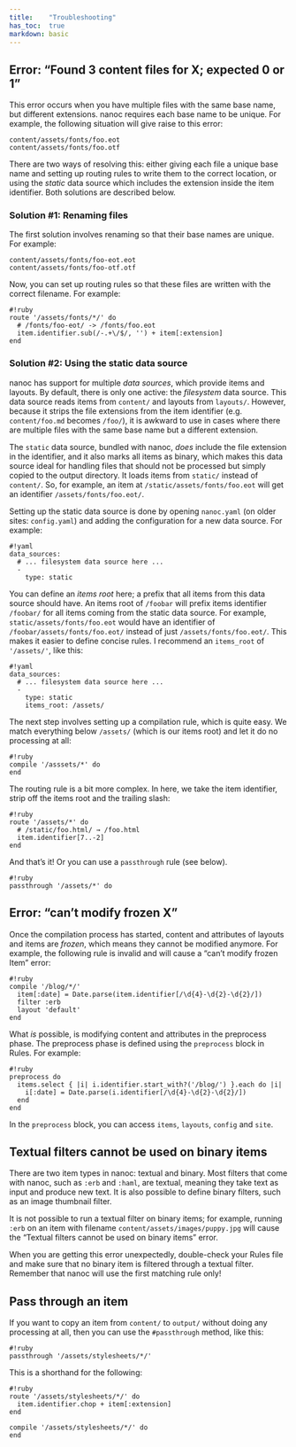 ```yaml
---
title:    "Troubleshooting"
has_toc:  true
markdown: basic
---
```


## Error: “Found 3 content files for X; expected 0 or 1”

This error occurs when you have multiple files with the same base name, but different extensions. nanoc requires each base name to be unique. For example, the following situation will give raise to this error:

	content/assets/fonts/foo.eot
	content/assets/fonts/foo.otf

There are two ways of resolving this: either giving each file a unique base name and setting up routing rules to write them to the correct location, or using the _static_ data source which includes the extension inside the item identifier. Both solutions are described below.

### Solution #1: Renaming files

The first solution involves renaming so that their base names are unique. For example:

	content/assets/fonts/foo-eot.eot
	content/assets/fonts/foo-otf.otf

Now, you can set up routing rules so that these files are written with the correct filename. For example:

	#!ruby
	route '/assets/fonts/*/' do
	  # /fonts/foo-eot/ -> /fonts/foo.eot
	  item.identifier.sub(/-.+\/$/, '') + item[:extension]
	end

### Solution #2: Using the static data source

nanoc has support for multiple _data sources_, which provide items and layouts. By default, there is only one active: the _filesystem_ data source. This data source reads items from `content/` and layouts from `layouts/`. However, because it strips the file extensions from the item identifier (e.g. `content/foo.md` becomes `/foo/`), it is awkward to use in cases where there are multiple files with the same base name but a different extension.

The `static` data source, bundled with nanoc, _does_ include the file extension in the identifier, and it also marks all items as binary, which makes this data source ideal for handling files that should not be processed but simply copied to the output directory. It loads items from `static/` instead of `content/`. So, for example, an item at `/static/assets/fonts/foo.eot` will get an identifier `/assets/fonts/foo.eot/`.

Setting up the static data source is done by opening `nanoc.yaml` (on older sites: `config.yaml`) and adding the configuration for a new data source. For example:

	#!yaml
	data_sources:
	  # ... filesystem data source here ...
	  -
	    type: static

You can define an _items root_ here; a prefix that all items from this data source should have. An items root of `/foobar` will prefix items identifier `/foobar/` for all items coming from the static data source. For example, `static/assets/fonts/foo.eot` would have an identifier of `/foobar/assets/fonts/foo.eot/` instead of just `/assets/fonts/foo.eot/`. This makes it easier to define concise rules. I recommend an `items_root` of `'/assets/'`, like this:

	#!yaml
	data_sources:
	  # ... filesystem data source here ...
	  -
	    type: static
	    items_root: /assets/

The next step involves setting up a compilation rule, which is quite easy. We match everything below `/assets/` (which is our items root) and let it do no processing at all:

	#!ruby
	compile '/asssets/*' do
	end

The routing rule is a bit more complex. In here, we take the item identifier, strip off the items root and the trailing slash:

	#!ruby
	route '/assets/*' do
	  # /static/foo.html/ → /foo.html
	  item.identifier[7..-2]
	end

And that’s it! Or you can use a `passthrough` rule (see below).

	#!ruby
	passthrough '/assets/*' do

## Error: “can’t modify frozen X”

Once the compilation process has started, content and attributes of layouts and items are _frozen_, which means they cannot be modified anymore. For example, the following rule is invalid and will cause a “can’t modify frozen Item” error:

	#!ruby
	compile '/blog/*/'
	  item[:date] = Date.parse(item.identifier[/\d{4}-\d{2}-\d{2}/])
	  filter :erb
	  layout 'default'
	end

What _is_ possible, is modifying content and attributes in the preprocess phase. The preprocess phase is defined using the `preprocess` block in Rules. For example:

	#!ruby
	preprocess do
	  items.select { |i| i.identifier.start_with?('/blog/') }.each do |i|
	    i[:date] = Date.parse(i.identifier[/\d{4}-\d{2}-\d{2}/])
	  end
	end

In the `preprocess` block, you can access `items`, `layouts`, `config` and `site`.

## Textual filters cannot be used on binary items

There are two item types in nanoc: textual and binary. Most filters that come with nanoc, such as `:erb` and `:haml`, are textual, meaning they take text as input and produce new text. It is also possible to define binary filters, such as an image thumbnail filter.

It is not possible to run a textual filter on binary items; for example, running `:erb` on an item with filename `content/assets/images/puppy.jpg` will cause the “Textual filters cannot be used on binary items” error.

When you are getting this error unexpectedly, double-check your Rules file and make sure that no binary item is filtered through a textual filter. Remember that nanoc will use the first matching rule only!

## Pass through an item

If you want to copy an item from `content/` to `output/` without doing any processing at all, then you can use the `#passthrough` method, like this:

	#!ruby
	passthrough '/assets/stylesheets/*/'

This is a shorthand for the following:

	#!ruby
	route '/assets/stylesheets/*/' do
	  item.identifier.chop + item[:extension]
	end

	compile '/assets/stylesheets/*/' do
	end
